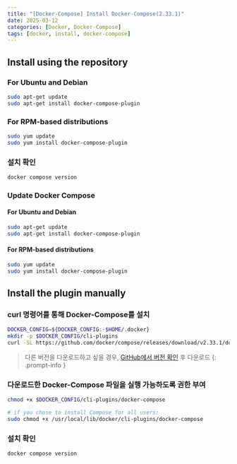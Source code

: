 ```yaml
---
title: "[Docker-Compose] Install Docker-Compose(2.33.1)"
date: 2025-03-12
categories: [Docker, Docker-Compose]
tags: [docker, install, docker-compose]
---
```


## Install using the repository

### For Ubuntu and Debian

```bash
sudo apt-get update
sudo apt-get install docker-compose-plugin
```

### For RPM-based distributions

```bash
sudo yum update
sudo yum install docker-compose-plugin
```

### 설치 확인

```bash
docker compose version
```

### Update Docker Compose

#### For Ubuntu and Debian

```bash
sudo apt-get update
sudo apt-get install docker-compose-plugin
```

#### For RPM-based distributions

```bash
sudo yum update
sudo yum install docker-compose-plugin
```

## Install the plugin manually

### curl 명령어를 통해 Docker-Compose를 설치

```bash
DOCKER_CONFIG=${DOCKER_CONFIG:-$HOME/.docker}
mkdir -p $DOCKER_CONFIG/cli-plugins
curl -SL https://github.com/docker/compose/releases/download/v2.33.1/docker-compose-linux-x86_64 -o $DOCKER_CONFIG/cli-plugins/docker-compose
```

> 다른 버전을 다운로드하고 싶을 경우, [GitHub에서 버전 확인](https://github.com/docker/compose/releases) 후 다운로드
{: .prompt-info }

### 다운로드한 Docker-Compose 파일을 실행 가능하도록 권한 부여

```bash
chmod +x $DOCKER_CONFIG/cli-plugins/docker-compose

# if you chose to install Compose for all users:
sudo chmod +x /usr/local/lib/docker/cli-plugins/docker-compose
```

### 설치 확인

```bash
docker compose version
```